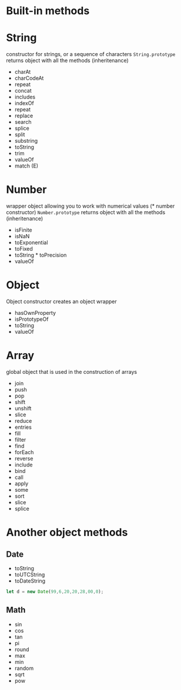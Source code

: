 # Built-in methods

# String
constructor for strings, or a sequence of characters
```String.prototype``` returns object with all the methods (inheritenance)


* charAt
* charCodeAt
* repeat
* concat
* includes
* indexOf
* repeat
* replace
* search
* splice
* split
* substring
* toString
* trim
* valueOf
* match (E)





# Number
wrapper object allowing you to work with numerical values (* number constructor)
```Number.prototype``` returns object with all the methods (inheritenance)

* isFinite
* isNaN
* toExponential
* toFixed
* toString
* toPrecision
* valueOf


# Object
Object constructor creates an object wrapper

* hasOwnProperty
* isPrototypeOf
* toString
* valueOf


# Array 
global object that is used in the construction of arrays

* join
* push
* pop
* shift
* unshift
* slice
* reduce
* entries
* fill
* filter
* find
* forEach
* reverse
* include
* bind
* call
* apply
* some
* sort
* slice
* splice


# Another object methods
## Date

* toString
* toUTCString
* toDateString

```javascript
let d = new Date(99,6,20,20,28,00,0);
```
## Math 

* sin
* cos
* tan
* pi
* round
* max
* min
* random
* sqrt
* pow


